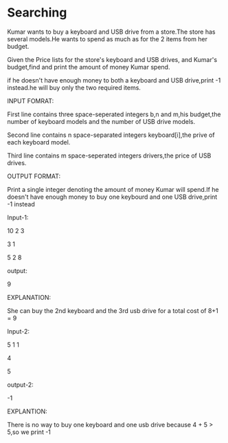 # Searching

Kumar wants to buy a keyboard and USB drive from a store.The store has several models.He wants to spend as much as for the 2 items from her budget.

Given the Price lists for the store's keyboard and USB drives, and Kumar's budget,find and print the amount of money Kumar spend.

if he doesn't have enough money to both a keyboard and USB drive,print -1 instead.he will buy only the two required items.

INPUT FOMRAT:

  First line contains three space-seperated integers b,n and m,his budget,the number of keyboard models and the number of USB drive models.
  
  Second line contains n space-separated integers keyboard[i],the prive of each keyboard model.
  
  Third line contains m space-seperated integers drivers,the price of USB drives.

OUTPUT FORMAT:

  Print a single integer denoting the amount of money Kumar will spend.If he doesn't have enough money to buy one keybourd and one USB drive,print -1 instead

Input-1:

10 2 3

3 1

5 2 8

output:

9

EXPLANATION:

She can buy the 2nd keyboard and the 3rd usb drive for a total cost of 8+1 = 9

Input-2:

5 1 1

4

5

output-2:

-1

EXPLANTION:

There is no way to buy one keyboard and one usb drive because 4 + 5 > 5,so we print -1

